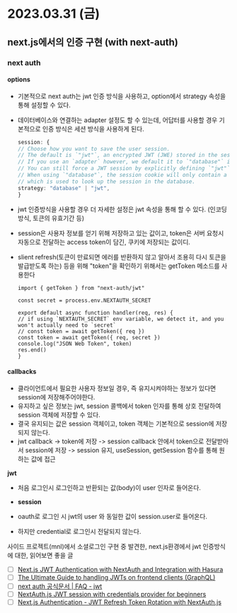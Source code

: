 # 2023.03.31 (금)

## next.js에서의 인증 구현 (with next-auth)

### next auth

#### options

- 기본적으로 next auth는 jwt 인증 방식을 사용하고, option에서 strategy 속성을 통해 설정할 수 있다.
- 데이터베이스와 연결하는 adapter 설정도 할 수 있는데, 어답터를 사용할 경우 기본적으로 인증 방식은 세션 방식을 사용하게 된다.

  ```ts
  session: {
  // Choose how you want to save the user session.
  // The default is `"jwt"`, an encrypted JWT (JWE) stored in the session cookie.
  // If you use an `adapter` however, we default it to `"database"` instead.
  // You can still force a JWT session by explicitly defining `"jwt"`.
  // When using `"database"`, the session cookie will only contain a `sessionToken` value,
  // which is used to look up the session in the database.
  strategy: "database" | "jwt",
  }
  ```

- jwt 인증방식을 사용할 경우 더 자세한 설정은 jwt 속성을 통해 할 수 있다. (인코딩 방식, 토큰의 유효기간 등)

- session은 사용자 정보를 얻기 위해 저장하고 있는 값이고, token은 서버 요청시 자동으로 전달하는 access token이 담긴, 쿠키에 저장되는 값이디.
- slient refresh(토큰이 만료되면 에러를 반환하지 않고 알아서 조용히 다시 토큰을 발급받도록 하는) 등을 위해 "token"을 확인하기 위해서는 getToken 메소드를 사용한다

  ```
  import { getToken } from "next-auth/jwt"

  const secret = process.env.NEXTAUTH_SECRET

  export default async function handler(req, res) {
  // if using `NEXTAUTH_SECRET` env variable, we detect it, and you won't actually need to `secret`
  // const token = await getToken({ req })
  const token = await getToken({ req, secret })
  console.log("JSON Web Token", token)
  res.end()
  }

  ```

#### callbacks

- 클라이언트에서 필요한 사용자 정보일 경우, 즉 유지시켜야하는 정보가 있다면 session에 저장해주어야한다.
- 유지하고 싶은 정보는 jwt, session 콜백에서 token 인자를 통해 상호 전달하여 session 객체에 저장할 수 있다.
- 결국 유지되는 값은 session 객체이고, token 객체는 기본적으로 session에 저장되지 않는다.
- jwt callback -> token에 저장 -> session callback 안에서 token으로 전달받아서 session에 저장 -> session 유지, useSession, getSession 함수를 통해 원하는 값에 접근

**jwt**

- 처음 로그인시 로그인하고 반환되는 값(body)이 user 인자로 들어온다.
- **session**

- oauth로 로그인 시 jwt의 user 와 동일한 값이 session.user로 들어온다.
- 하지만 credential로 로그인시 전달되지 않는다.

사이드 프로젝트(mnl)에서 소셜로그인 구현 중 발견한, next.js환경에서 jwt 인증방식에 대한, 읽어보면 좋을 글

- [ ] [Next.js JWT Authentication with NextAuth and Integration with Hasura](https://hasura.io/blog/next-js-jwt-authentication-with-next-auth-and-integration-with-hasura/)
- [ ] [The Ultimate Guide to handling JWTs on frontend clients (GraphQL)](https://hasura.io/blog/best-practices-of-using-jwt-with-graphql/)
- [ ] [next auth 공식문서 | FAQ - jwt](https://next-auth.js.org/faq#json-web-tokens)
- [ ] [NextAuth.js JWT session with credentials provider for beginners](https://remaster.com/blog/next-auth-jwt-session)
- [ ] [Next.js Authentication - JWT Refresh Token Rotation with NextAuth.js](https://dev.to/mabaranowski/nextjs-authentication-jwt-refresh-token-rotation-with-nextauthjs-5696)

```

```

```

```
